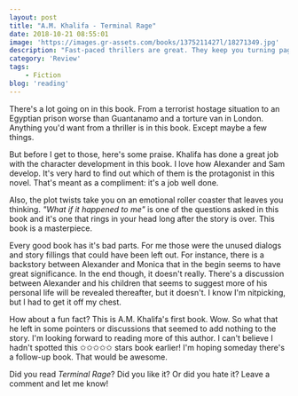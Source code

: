 ```yaml
---
layout: post
title: "A.M. Khalifa - Terminal Rage"
date: 2018-10-21 08:55:01
image: 'https://images.gr-assets.com/books/1375211427l/18271349.jpg'
description: "Fast-paced thrillers are great. They keep you turning page after page after page after... You get the point. Goodreads proposed I'd read <em>Terminal Rage</em> as it goes along with other books that I've read over the year. Goodreads, you were right."
category: 'Review'
tags:
    - Fiction
blog: 'reading'
---
```

There's a lot going on in this book. From a terrorist hostage situation to an Egyptian prison worse than Guantanamo and a torture van in London. Anything you'd want from a thriller is in this book. Except maybe a few things.

But before I get to those, here's some praise. Khalifa has done a great job with the character development in this book. I love how Alexander and Sam develop. It's very hard to find out which of them is the protagonist in this novel. That's meant as a compliment: it's a job well done.

Also, the plot twists take you on an emotional roller coaster that leaves you thinking. <em>"What if it happened to me"</em> is one of the questions asked in this book and it's one that rings in your head long after the story is over. This book is a masterpiece.

Every good book has it's bad parts. For me those were the unused dialogs and story fillings that could have been left out. For instance, there is a backstory between Alexander and Monica that in the begin seems to have great significance. In the end though, it doesn't really. There's a discussion between Alexander and his children that seems to suggest more of his personal life will be revealed thereafter, but it doesn't. I know I'm nitpicking, but I had to get it off my chest.  

How about a fun fact? This is A.M. Khalifa's first book. Wow. So what that he left in some pointers or discussions that seemed to add nothing to the story. I'm looking forward to reading more of this author. I can't believe I hadn't spotted this ✩✩✩✩✩ stars book earlier! I'm hoping someday there's a follow-up book. That would be awesome.

Did you read <em>Terminal Rage</em>? Did you like it? Or did you hate it? Leave a comment and let me know!